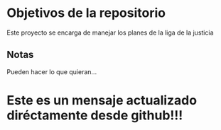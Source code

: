 # Objetivos de la repositorio

Este proyecto se encarga de manejar los planes de la liga de la justicia


## Notas
Pueden hacer lo que quieran...

# Este es un mensaje actualizado diréctamente desde github!!!
